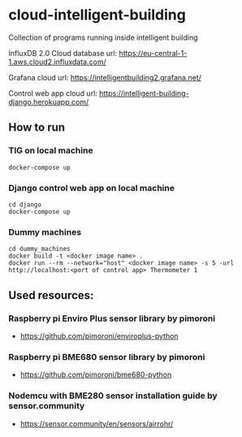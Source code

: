 # cloud-intelligent-building
Collection of programs running inside intelligent building

InfluxDB 2.0 Cloud database url:
https://eu-central-1-1.aws.cloud2.influxdata.com/

Grafana cloud url:
https://intelligentbuilding2.grafana.net/

Control web app cloud url:
https://intelligent-building-django.herokuapp.com/

## How to run
### TIG on local machine
```
docker-compose up
```

### Django control web app on local machine
```
cd django
docker-compose up
```

### Dummy machines
```
cd dummy_machines
docker build -t <docker image name> .
docker run --rm --network="host" <docker image name> -s 5 -url http://localhost:<port of control app> Thermometer 1
```

## Used resources:
### Raspberry pi Enviro Plus sensor library by pimoroni
- https://github.com/pimoroni/enviroplus-python

### Raspberry pi BME680 sensor library by pimoroni
- https://github.com/pimoroni/bme680-python

### Nodemcu with BME280 sensor installation guide by sensor.community
- https://sensor.community/en/sensors/airrohr/

